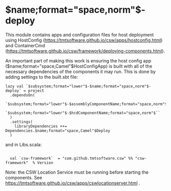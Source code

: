 # $name;format="space,norm"$-deploy

This module contains apps and configuration files for host deployment using 
HostConfig (https://tmtsoftware.github.io/csw/apps/hostconfig.html) and 
ContainerCmd (https://tmtsoftware.github.io/csw/framework/deploying-components.html).

An important part of making this work is ensuring the host config app ($name;format="space,Camel"$HostConfigApp) is built
with all of the necessary dependencies of the components it may run.  This is done by adding settings to the
built.sbt file:

```
lazy val `$subsystem;format="lower"$-$name;format="space,norm"$-deploy` = project
  .dependsOn(
    `$subsystem;format="lower"$-$assemblyComponentName;format="space,norm"$`,
    `$subsystem;format="lower"$-$hcdComponentName;format="space,norm"$``
  )
  .settings(
    libraryDependencies ++= Dependencies.$name;format="space,Camel"$Deploy
  )
```

and in Libs.scala:

```

  val `csw-framework`  = "com.github.tmtsoftware.csw" %% "csw-framework"  % Version

```

Note: the CSW Location Service must be running before starting the components.
See https://tmtsoftware.github.io/csw/apps/cswlocationserver.html .
